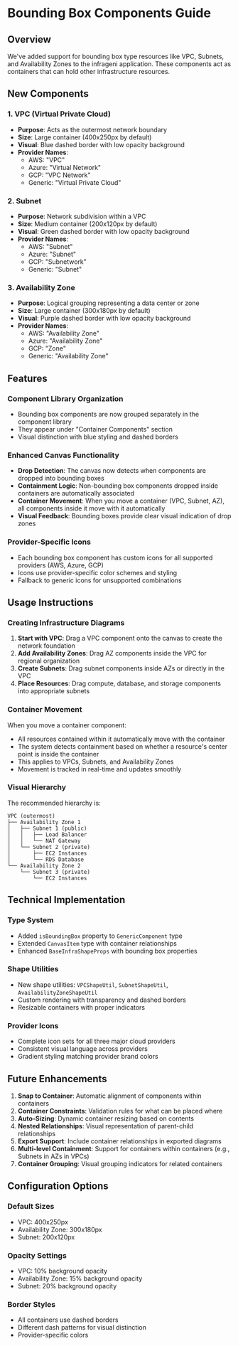 # Bounding Box Components Guide

## Overview

We've added support for bounding box type resources like VPC, Subnets, and Availability Zones to the infrageni application. These components act as containers that can hold other infrastructure resources.

## New Components

### 1. VPC (Virtual Private Cloud)

- **Purpose**: Acts as the outermost network boundary
- **Size**: Large container (400x250px by default)
- **Visual**: Blue dashed border with low opacity background
- **Provider Names**:
  - AWS: "VPC"
  - Azure: "Virtual Network"
  - GCP: "VPC Network"
  - Generic: "Virtual Private Cloud"

### 2. Subnet

- **Purpose**: Network subdivision within a VPC
- **Size**: Medium container (200x120px by default)
- **Visual**: Green dashed border with low opacity background
- **Provider Names**:
  - AWS: "Subnet"
  - Azure: "Subnet"
  - GCP: "Subnetwork"
  - Generic: "Subnet"

### 3. Availability Zone

- **Purpose**: Logical grouping representing a data center or zone
- **Size**: Large container (300x180px by default)
- **Visual**: Purple dashed border with low opacity background
- **Provider Names**:
  - AWS: "Availability Zone"
  - Azure: "Availability Zone"
  - GCP: "Zone"
  - Generic: "Availability Zone"

## Features

### Component Library Organization

- Bounding box components are now grouped separately in the component library
- They appear under "Container Components" section
- Visual distinction with blue styling and dashed borders

### Enhanced Canvas Functionality

- **Drop Detection**: The canvas now detects when components are dropped into bounding boxes
- **Containment Logic**: Non-bounding box components dropped inside containers are automatically associated
- **Container Movement**: When you move a container (VPC, Subnet, AZ), all components inside it move with it automatically
- **Visual Feedback**: Bounding boxes provide clear visual indication of drop zones

### Provider-Specific Icons

- Each bounding box component has custom icons for all supported providers (AWS, Azure, GCP)
- Icons use provider-specific color schemes and styling
- Fallback to generic icons for unsupported combinations

## Usage Instructions

### Creating Infrastructure Diagrams

1. **Start with VPC**: Drag a VPC component onto the canvas to create the network foundation
2. **Add Availability Zones**: Drag AZ components inside the VPC for regional organization
3. **Create Subnets**: Drag subnet components inside AZs or directly in the VPC
4. **Place Resources**: Drag compute, database, and storage components into appropriate subnets

### Container Movement

When you move a container component:

- All resources contained within it automatically move with the container
- The system detects containment based on whether a resource's center point is inside the container
- This applies to VPCs, Subnets, and Availability Zones
- Movement is tracked in real-time and updates smoothly

### Visual Hierarchy

The recommended hierarchy is:

```
VPC (outermost)
├── Availability Zone 1
│   ├── Subnet 1 (public)
│   │   ├── Load Balancer
│   │   └── NAT Gateway
│   └── Subnet 2 (private)
│       ├── EC2 Instances
│       └── RDS Database
└── Availability Zone 2
    └── Subnet 3 (private)
        └── EC2 Instances
```

## Technical Implementation

### Type System

- Added `isBoundingBox` property to `GenericComponent` type
- Extended `CanvasItem` type with container relationships
- Enhanced `BaseInfraShapeProps` with bounding box properties

### Shape Utilities

- New shape utilities: `VPCShapeUtil`, `SubnetShapeUtil`, `AvailabilityZoneShapeUtil`
- Custom rendering with transparency and dashed borders
- Resizable containers with proper indicators

### Provider Icons

- Complete icon sets for all three major cloud providers
- Consistent visual language across providers
- Gradient styling matching provider brand colors

## Future Enhancements

1. **Snap to Container**: Automatic alignment of components within containers
2. **Container Constraints**: Validation rules for what can be placed where
3. **Auto-Sizing**: Dynamic container resizing based on contents
4. **Nested Relationships**: Visual representation of parent-child relationships
5. **Export Support**: Include container relationships in exported diagrams
6. **Multi-level Containment**: Support for containers within containers (e.g., Subnets in AZs in VPCs)
7. **Container Grouping**: Visual grouping indicators for related containers

## Configuration Options

### Default Sizes

- VPC: 400x250px
- Availability Zone: 300x180px
- Subnet: 200x120px

### Opacity Settings

- VPC: 10% background opacity
- Availability Zone: 15% background opacity
- Subnet: 20% background opacity

### Border Styles

- All containers use dashed borders
- Different dash patterns for visual distinction
- Provider-specific colors
